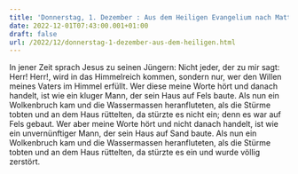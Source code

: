 ```yaml
---
title: 'Donnerstag, 1. Dezember : Aus dem Heiligen Evangelium nach Matthäus - Mt 7,21.24-27.'
date: 2022-12-01T07:43:00.001+01:00
draft: false
url: /2022/12/donnerstag-1-dezember-aus-dem-heiligen.html
---
```


In jener Zeit sprach Jesus zu seinen Jüngern: Nicht jeder, der zu mir sagt: Herr! Herr!, wird in das Himmelreich kommen, sondern nur, wer den Willen meines Vaters im Himmel erfüllt. Wer diese meine Worte hört und danach handelt, ist wie ein kluger Mann, der sein Haus auf Fels baute. Als nun ein Wolkenbruch kam und die Wassermassen heranfluteten, als die Stürme tobten und an dem Haus rüttelten, da stürzte es nicht ein; denn es war auf Fels gebaut. Wer aber meine Worte hört und nicht danach handelt, ist wie ein unvernünftiger Mann, der sein Haus auf Sand baute. Als nun ein Wolkenbruch kam und die Wassermassen heranfluteten, als die Stürme tobten und an dem Haus rüttelten, da stürzte es ein und wurde völlig zerstört.